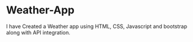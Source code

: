 # Weather-App

I have Created a Weather app using HTML, CSS, Javascript and bootstrap along with API integration.
